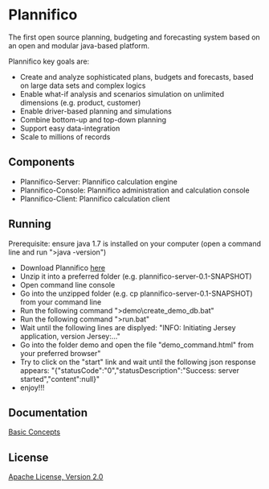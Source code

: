 Plannifico
==========

The first open source planning, budgeting and forecasting system based on an open and modular java-based platform.

Plannifico key goals are:
* Create and analyze sophisticated plans, budgets and forecasts, based on large data sets and complex logics
* Enable what-if analysis and scenarios simulation on unlimited dimensions (e.g. product, customer)
* Enable driver-based planning and simulations 
* Combine bottom-up and top-down planning
* Support easy data-integration
* Scale to millions of records
 
Components
----------

* Plannifico-Server:  Plannifico calculation engine
* Plannifico-Console: Plannifico administration and calculation console
* Plannifico-Client:  Plannifico calculation client

Running
-------

Prerequisite: ensure java 1.7 is installed on your computer (open a command line and run ">java -version")

* Download Plannifico <a href="https://github.com/plannifico/Plannifico/tree/master/dist">here</a>
* Unzip it into a preferred folder (e.g. plannifico-server-0.1-SNAPSHOT)
* Open command line console
* Go into the unzipped folder (e.g. cp plannifico-server-0.1-SNAPSHOT) from your command line
* Run the following command ">demo\create_demo_db.bat"
* Run the following command ">run.bat"
* Wait until the following lines are displyed: "INFO: Initiating Jersey application, version Jersey:..."
* Go into the folder demo and open the file "demo_command.html" from your preferred browser"
* Try to click on the "start" link and wait until the following json response appears: "{"statusCode":"0","statusDescription":"Success: server started","content":null}"
* enjoy!!!

Documentation
-------------
<a href="https://github.com/plannifico/Plannifico/wiki/Basic-Concepts---Overall-Design">Basic Concepts</a>

License
-------

<a href="http://www.apache.org/licenses/LICENSE-2.0.html">Apache License, Version 2.0</a>
